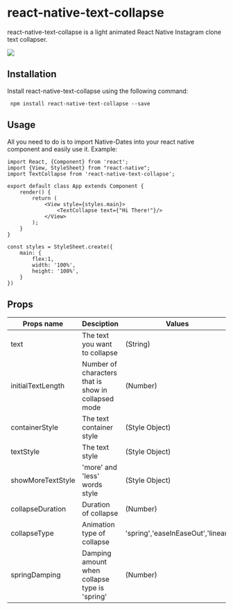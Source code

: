 #  react-native-text-collapse

react-native-text-collapse is a light animated React Native Instagram clone text collapser.

![](https://majid-amiri.github.io/images/rntc-sc1.gif)

## Installation

Install react-native-text-collapse using the following command:

``` npm install react-native-text-collapse --save```

## Usage

All you need to do is to import Native-Dates into your react native component and easily use it. Example:
```
import React, {Component} from 'react';  
import {View, StyleSheet} from "react-native";  
import TextCollapse from 'react-native-text-collapse';  
  
export default class App extends Component {
    render() {  
        return (
            <View style={styles.main}>
                <TextCollapse text={"Hi There!"}/>
            </View>
        );
    }  
}  
  
const styles = StyleSheet.create({  
    main: {  
	    flex:1,  
	    width: '100%',  
	    height: '100%',  
	}  
})
```

## Props

|Props name|Desciption|Values|Default value|
|--------------------|--------------------|------------------|-----------------|
|text|The text you want to collapse|(String)|'Lorem Ipsum...'|
|initialTextLength|Number of characters that is show in collapsed mode|(Number)|70
|containerStyle|The text container style|(Style Object)|null
|textStyle|The text style|(Style Object)|null
|showMoreTextStyle|'more' and 'less' words style|(Style Object)|```{color: '#858585',paddingStart: 5}```|
|collapseDuration|Duration of collapse|(Number)|250|
|collapseType|Animation type of collapse|'spring','easeInEaseOut','linear'|'spring'|
|springDamping|Damping amount when collapse type is 'spring'|(Number)|0.7|
